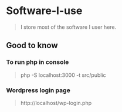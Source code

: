 # Software-I-use
> I store most of the software I user here.

## Good to know

### To run php in console
> php -S localhost:3000 -t src/public

### Wordpress login page
> http://localhost/wp-login.php
